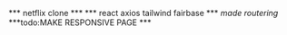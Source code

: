 *** netflix clone  ***
*** react axios tailwind fairbase  ***
*made routering*
***todo:MAKE RESPONSIVE PAGE ***